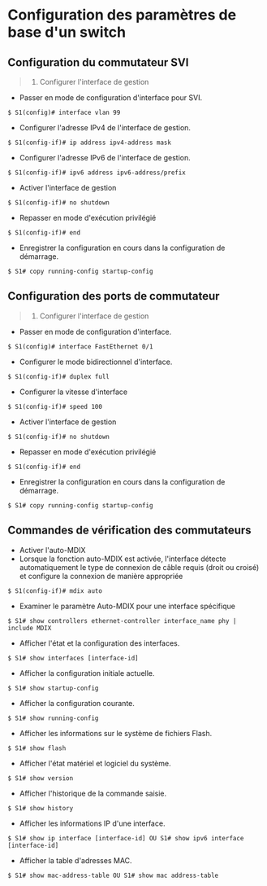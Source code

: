 # Configuration des paramètres de base d'un switch

## Configuration du commutateur SVI

> 1. Configurer l'interface de gestion
- Passer en mode de configuration d'interface pour SVI.
```
$ S1(config)# interface vlan 99
```
- Configurer l'adresse IPv4 de l'interface de gestion.
```
$ S1(config-if)# ip address ipv4-address mask
```
- Configurer l'adresse IPv6 de l'interface de gestion.
```
$ S1(config-if)# ipv6 address ipv6-address/prefix
```
- Activer l'interface de gestion
```
$ S1(config-if)# no shutdown
```
- Repasser en mode d'exécution privilégié
```
$ S1(config-if)# end
```
- Enregistrer la configuration en cours dans la configuration de démarrage.
```
$ S1# copy running-config startup-config
```

## Configuration des ports de commutateur

> 1. Configurer l'interface de gestion
- Passer en mode de configuration d'interface.
```
$ S1(config)# interface FastEthernet 0/1
```
- Configurer le mode bidirectionnel d'interface.
```
$ S1(config-if)# duplex full
```
- Configurer la vitesse d'interface
```
$ S1(config-if)# speed 100
```
- Activer l'interface de gestion
```
$ S1(config-if)# no shutdown
```
- Repasser en mode d'exécution privilégié
```
$ S1(config-if)# end
```
- Enregistrer la configuration en cours dans la configuration de démarrage.
```
$ S1# copy running-config startup-config
```

## Commandes de vérification des commutateurs

- Activer l'auto-MDIX
- Lorsque la fonction auto-MDIX est activée, l'interface détecte automatiquement le type de connexion de câble requis (droit ou croisé) et configure la connexion de manière appropriée
```
$ S1(config-if)# mdix auto
```
- Examiner le paramètre Auto-MDIX pour une interface spécifique
```
$ S1# show controllers ethernet-controller interface_name phy | include MDIX
```
- Afficher l'état et la configuration des interfaces.
```
$ S1# show interfaces [interface-id]
```
- Afficher la configuration initiale actuelle.
```
$ S1# show startup-config
```	
- Afficher la configuration courante.
```
$ S1# show running-config
```
- Afficher les informations sur le système de fichiers Flash.
```
$ S1# show flash
```
- Afficher l'état matériel et logiciel du système.
```
$ S1# show version
```
- Afficher l'historique de la commande saisie.
```
$ S1# show history
```
- Afficher les informations IP d'une interface.
```
$ S1# show ip interface [interface-id] OU S1# show ipv6 interface [interface-id]
```
- Afficher la table d'adresses MAC.	
```
$ S1# show mac-address-table OU S1# show mac address-table
```
